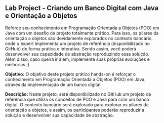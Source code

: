 ## Lab Project - Criando um Banco Digital com Java e Orientação a Objetos

Reforce seu conhecimento em Programação Orientada a Objetos (POO) em Java com um desafio de projeto totalmente prático. Para isso, os pilares da orientação a objetos são devidamente explorados no contexto bancário, onde o expert implementa um projeto de referência (disponibilizado no GitHub) de forma prática e interativa. Sendo assim, você poderá desenvolver sua capacidade de abstração reproduzindo essa solução. Além disso, caso queira ir além, implemente suas próprias evoluções e melhorias ;)

**Objetivo:** O objetivo deste projeto prático hands-on é reforçar o conhecimento em Programação Orientada a Objetos (POO) em Java, através da implementação de um banco digital.

**Descrição:** Neste projeto, será disponibilizado no GitHub um projeto de referência que utiliza os conceitos de POO e Java para criar um banco digital. O contexto bancário será explorado para explorar os pilares da orientação a objetos, e assim, os participantes poderão reproduzir a solução e desenvolver sua capacidade de abstração.

